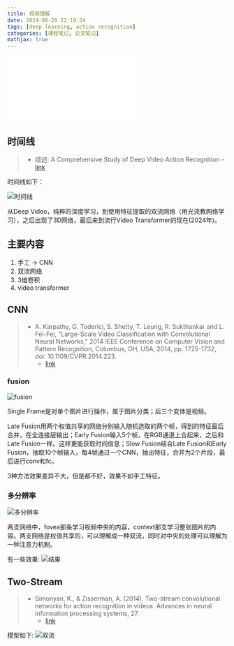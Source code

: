 ```yaml
---
title: 视频理解
date: 2024-08-28 22:19:24
tags: [deep learning, action recognition]
categories: [课程笔记, 论文笔记]
mathjax: true
---
```


<iframe src="//player.bilibili.com/player.html?isOutside=true&aid=853205150&bvid=BV1fL4y157yA&cid=576076417&p=1" scrolling="no" border="0" frameborder="no" framespacing="0" allowfullscreen="true"></iframe>

## 时间线

> - 综述: A Comprehensive Study of Deep Video Action Recognition
    - [link](https://arxiv.org/pdf/2012.06567)

时间线如下：

![时间线](images/video1/timeline1.jpg)

从Deep Video，纯粹的深度学习，到使用特征提取的双流网络（用光流教网络学习），之后出现了3D网络，最后来到流行Video Transformer的现在(2024年)。

## 主要内容

1. 手工 -> CNN
2. 双流网络
3. 3维卷积
4. video transformer

## CNN

> - A. Karpathy, G. Toderici, S. Shetty, T. Leung, R. Sukthankar and L. Fei-Fei, "Large-Scale Video Classification with Convolutional Neural Networks," 2014 IEEE Conference on Computer Vision and Pattern Recognition, Columbus, OH, USA, 2014, pp. 1725-1732, doi: 10.1109/CVPR.2014.223.
>   - [link](https://static.googleusercontent.com/media/research.google.com/en//pubs/archive/42455.pdf) 

### fusion

![fusion](images/video1/fuse.jpg)

Single Frame是对单个图片进行操作，属于图片分类；后三个变体是视频。

Late Fusion用两个权值共享的网络分别输入随机选取的两个帧，得到的特征最后合并，在全连接层输出；Early Fusion输入5个帧，在RGB通道上合起来，之后和Late Fusion一样。这样更能获取时间信息；Slow Fusion结合Late Fusion和Early Fusion，抽取10个帧输入，每4帧通过一个CNN，抽出特征，合并为2个片段，最后进行conv和fc。

3种方法效果差异不大，但是都不好，效果不如手工特征。

### 多分辨率

![多分辨率](images/video1/fovea_context.jpg)

两支网络中，fovea那条学习视频中央的内容，context那支学习整张图片的内容。两支网络是权值共享的，可以理解成一种双流，同时对中央的处理可以理解为一种注意力机制。

有一些效果:
![结果](images/video1/result1.jpg)

## Two-Stream

> - Simonyan, K., & Zisserman, A. (2014). Two-stream convolutional networks for action recognition in videos. Advances in neural information processing systems, 27.
>   - [link](https://arxiv.org/pdf/1406.2199)

模型如下:
![双流](images/video1/two_stream.jpg)

